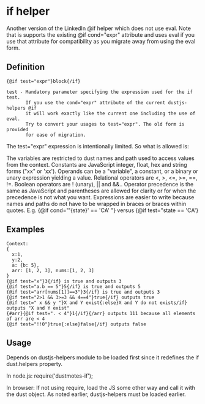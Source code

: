 # if helper

Another version of the LinkedIn @if helper which does not use eval.
Note that is supports the existing @if cond="expr" attribute and uses
eval if you use that attribute for compatibility as you migrate away
from using the eval form.

## Definition 

```
{@if test="expr"}block{/if}

test - Mandatory parameter specifying the expression used for the if test.
       If you use the cond="expr" attribute of the current dustjs-helpers @if
       it will work exactly like the current one including the use of eval.
       Try to convert your usages to test="expr". The old form is provided
       for ease of migration.
```
The test="expr" expression is intentionally limited. So what is allowed is:

The variables are restricted to dust names and path  used to access values from the context. 
Constants are JavaScript integer, float, hex and string forms ("xx" or 'xx'). 
Operands can be a "variable", a constant, or a binary or unary expression yielding a value. 
Relational operators are <, >, <=, >=, ==, !=. Boolean operators are ! (unary), || and &&.. 
Operator precedence is the same as JavaScript and parentheses are allowed for clarity or for when the precedence is not what you want.
Expressions are easier to write because names and paths do not have to be wrapped in braces or braces within quotes. E.g. {@if cond="\'{state}\' == 'CA' "} versus {@if test="state == 'CA'}

## Examples
```
Context:
{
  x:1,
  y:2,
  a: {b: 5},
  arr: [1, 2, 3], nums:[1, 2, 3]
}
{@if test="x"}3{/if} is true and outputs 3
{@if test="a.b == 5"}5{/if} is true and outputs 5
{@if test="arr[nums[1]]==3"}3{/if} is true and outputs 3
{@if test="2>1 && 3>=3 && 4==4"}true{/if} outputs true
{@if test=" x && y "}X and Y exist{:else}X and Y do not exists/if} outputs "X and Y exist"
{#arr}{@if test=". < 4"}1{/if}{/arr} outputs 111 because all elements of arr are < 4
{@if test="!!0"}true{:else}false{/if} outputs false
```

## Usage
Depends on dustjs-helpers module to be loaded first since it redefines
the if dust.helpers property.

In node.js:
require('dustmotes-if');

In browser:
If not using require, load the JS some other way and call it with the dust object. As noted earlier,
dustjs-helpers must be loaded earlier.


